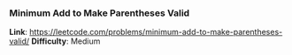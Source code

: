### Minimum Add to Make Parentheses Valid

**Link**: https://leetcode.com/problems/minimum-add-to-make-parentheses-valid/
**Difficulty**: Medium